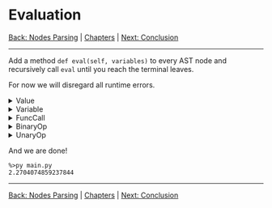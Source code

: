 # Evaluation

[Back: Nodes Parsing](nodes.md) | [Chapters](../README.md#Chapters) | [Next: Conclusion](conclusion.md)

---

Add a method `def eval(self, variables)` to every AST node and 
recursively call `eval` until you reach the terminal leaves.

For now we will disregard all runtime errors.

<details>
<summary>Value</summary>

```py
class Value(AST):
    ...
    def eval(self, variables):
        return self.value
```
</details>

<details>
<summary>Variable</summary>

```py
class Variable(AST):
    ...
    def eval(self, variables):
        return variables[self.name]
```
</details>

<details>
<summary>FuncCall</summary>

```py
class FuncCall(AST):
    ...
    def eval(self, variables):
        args = [arg.eval(variables) for arg in self.args]
        return variables[self.name](args)
```
</details>

<details>
<summary>BinaryOp</summary>

```py
class BinaryOp(AST):
    ...
    def eval(self, variables):
        left = self.left.eval(variables)
        right = self.right.eval(variables)
        if self.op == '+':
            return left + right
        if self.op == '-':
            return left - right
        if self.op == '*':
            return left * right
        if self.op == '/':
            return left / right
        if self.op == '%':
            return left % right
```
</details>

<details>
<summary>UnaryOp</summary>

```py
class UnaryOp(AST):
    ...
    def eval(self, variables):
        item = self.item.eval(variables)
        if self.op == '+':
            return +item # redundant, but ey why not
        if self.op == '-':
            return -item
```
</details>

And we are done!

```
%>py main.py
2.2704074859237844
```

---

[Back: Nodes Parsing](nodes.md) | [Chapters](../README.md#Chapters) | [Next: Conclusion](conclusion.md)